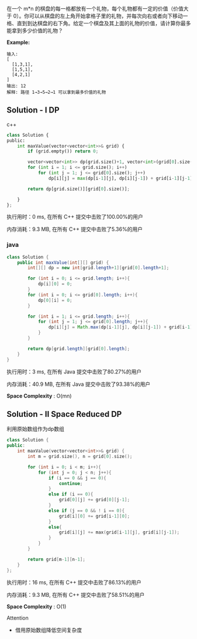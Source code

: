 在一个 m*n 的棋盘的每一格都放有一个礼物，每个礼物都有一定的价值（价值大于 0）。你可以从棋盘的左上角开始拿格子里的礼物，并每次向右或者向下移动一格、直到到达棋盘的右下角。给定一个棋盘及其上面的礼物的价值，请计算你最多能拿到多少价值的礼物？



**Example:**
```
输入: 
[
  [1,3,1],
  [1,5,1],
  [4,2,1]
]
输出: 12
解释: 路径 1→3→5→2→1 可以拿到最多价值的礼物
```

## Solution - I DP
c++
```python
class Solution {
public:
    int maxValue(vector<vector<int>>& grid) {
        if (grid.empty()) return 0;

        vector<vector<int>> dp(grid.size()+1, vector<int>(grid[0].size()+1, 0));
        for (int i = 1; i <= grid.size(); i++)
            for (int j = 1; j <= grid[0].size(); j++)
                dp[i][j] = max(dp[i-1][j], dp[i][j-1]) + grid[i-1][j-1];

        return dp[grid.size()][grid[0].size()];

    }
};
```

执行用时：0 ms, 在所有 C++ 提交中击败了100.00%的用户

内存消耗：9.3 MB, 在所有 C++ 提交中击败了5.36%的用户

### java

```java
class Solution {
    public int maxValue(int[][] grid) {
        int[][] dp = new int[grid.length+1][grid[0].length+1];

        for (int i = 0; i <= grid.length; i++){
            dp[i][0] = 0;
        }
        for (int i = 0; i <= grid[0].length; i++){
            dp[0][i] = 0;
        }

        for (int i = 1; i <= grid.length; i++){
            for (int j = 1; j <= grid[0].length; j++){
                dp[i][j] = Math.max(dp[i-1][j], dp[i][j-1]) + grid[i-1][j-1];
            }
        }

        return dp[grid.length][grid[0].length];
    }
}
```

执行用时：3 ms, 在所有 Java 提交中击败了80.27%的用户

内存消耗：40.9 MB, 在所有 Java 提交中击败了93.38%的用户

**Space Complexity** : O(mn)

## Solution - II Space Reduced DP

利用原始数组作为dp数组

```c++
class Solution {
public:
    int maxValue(vector<vector<int>>& grid) {
        int m = grid.size(), n = grid[0].size();

        for (int i = 0; i < m; i++){
            for (int j = 0; j < n; j++){
                if (i == 0 && j == 0){
                    continue;
                }
                else if (i == 0){
                    grid[0][j] += grid[0][j-1];
                }
                else if (j == 0 && ! i == 0){
                    grid[i][0] += grid[i-1][0];
                }
                else{
                	grid[i][j] += max(grid[i-1][j], grid[i][j-1]);
                }
            }
        }

        return grid[m-1][n-1];
    }
};
```

执行用时：16 ms, 在所有 C++ 提交中击败了86.13%的用户

内存消耗：9.3 MB, 在所有 C++ 提交中击败了58.51%的用户

**Space Complexity** : O(1)

Attention

- 借用原始数组降低空间复杂度
